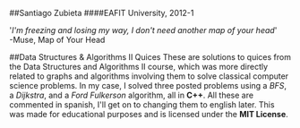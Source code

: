 ##Santiago Zubieta
####EAFIT University, 2012-1

'*I'm freezing and losing my way, I don't need another map of your head*'  
-Muse, Map of Your Head

##Data Structures & Algorithms II Quices
These are solutions to quices from the Data Structures and Algorithms II course, which was more directly related to graphs and algorithms involving them to solve classical computer science problems. In my case, I solved three posted problems using a *BFS*, a *Dijkstra*, and a *Ford Fulkerson* algorithm, all in **C++**. All these are commented in spanish, I'll get on to changing them to english later. This was made for educational purposes and is licensed under the **MIT License**.